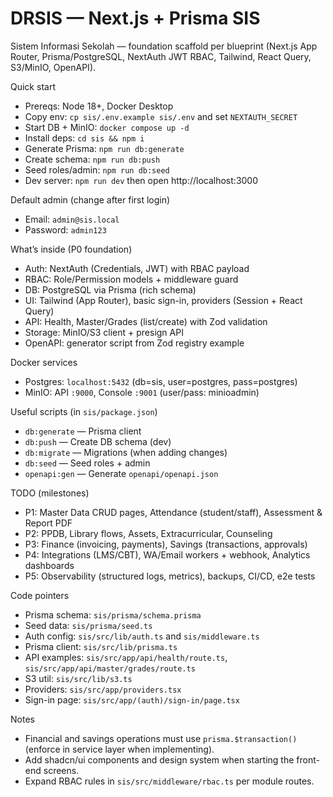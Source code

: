 # DRSIS — Next.js + Prisma SIS

Sistem Informasi Sekolah — foundation scaffold per blueprint (Next.js App Router, Prisma/PostgreSQL, NextAuth JWT RBAC, Tailwind, React Query, S3/MinIO, OpenAPI).

Quick start
- Prereqs: Node 18+, Docker Desktop
- Copy env: `cp sis/.env.example sis/.env` and set `NEXTAUTH_SECRET`
- Start DB + MinIO: `docker compose up -d`
- Install deps: `cd sis && npm i`
- Generate Prisma: `npm run db:generate`
- Create schema: `npm run db:push`
- Seed roles/admin: `npm run db:seed`
- Dev server: `npm run dev` then open http://localhost:3000

Default admin (change after first login)
- Email: `admin@sis.local`
- Password: `admin123`

What’s inside (P0 foundation)
- Auth: NextAuth (Credentials, JWT) with RBAC payload
- RBAC: Role/Permission models + middleware guard
- DB: PostgreSQL via Prisma (rich schema)
- UI: Tailwind (App Router), basic sign-in, providers (Session + React Query)
- API: Health, Master/Grades (list/create) with Zod validation
- Storage: MinIO/S3 client + presign API
- OpenAPI: generator script from Zod registry example

Docker services
- Postgres: `localhost:5432` (db=sis, user=postgres, pass=postgres)
- MinIO: API `:9000`, Console `:9001` (user/pass: minioadmin)

Useful scripts (in `sis/package.json`)
- `db:generate` — Prisma client
- `db:push` — Create DB schema (dev)
- `db:migrate` — Migrations (when adding changes)
- `db:seed` — Seed roles + admin
- `openapi:gen` — Generate `openapi/openapi.json`

TODO (milestones)
- P1: Master Data CRUD pages, Attendance (student/staff), Assessment & Report PDF
- P2: PPDB, Library flows, Assets, Extracurricular, Counseling
- P3: Finance (invoicing, payments), Savings (transactions, approvals)
- P4: Integrations (LMS/CBT), WA/Email workers + webhook, Analytics dashboards
- P5: Observability (structured logs, metrics), backups, CI/CD, e2e tests

Code pointers
- Prisma schema: `sis/prisma/schema.prisma`
- Seed data: `sis/prisma/seed.ts`
- Auth config: `sis/src/lib/auth.ts` and `sis/middleware.ts`
- Prisma client: `sis/src/lib/prisma.ts`
- API examples: `sis/src/app/api/health/route.ts`, `sis/src/app/api/master/grades/route.ts`
- S3 util: `sis/src/lib/s3.ts`
- Providers: `sis/src/app/providers.tsx`
- Sign-in page: `sis/src/app/(auth)/sign-in/page.tsx`

Notes
- Financial and savings operations must use `prisma.$transaction()` (enforce in service layer when implementing).
- Add shadcn/ui components and design system when starting the front-end screens.
- Expand RBAC rules in `sis/src/middleware/rbac.ts` per module routes.
